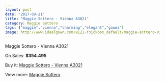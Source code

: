 ```yaml
---
layout: post
date: '2017-09-21'
title: "Maggie Sottero - Vienna A3021"
category: Maggie Sottero
tags: ["maggie","vienna","charming","elegant","gowns"]
image: http://www.idealgown.com/9121-thickbox_default/maggie-sottero-vienna-a3021.jpg
---
```

Maggie Sottero - Vienna A3021

On Sales: **$354.495**
<a href="https://www.idealgown.com/en/maggie-sottero/3815-maggie-sottero-vienna-a3021.html"><amp-img layout="responsive" width="600" height="600" src="//www.idealgown.com/9121-thickbox_default/maggie-sottero-vienna-a3021.jpg" alt="Maggie Sottero - Vienna A3021 0" /></a>

Buy it: [Maggie Sottero - Vienna A3021](https://www.idealgown.com/en/maggie-sottero/3815-maggie-sottero-vienna-a3021.html "Maggie Sottero - Vienna A3021")

View more: [Maggie Sottero](https://www.idealgown.com/en/45-maggie-sottero "Maggie Sottero")